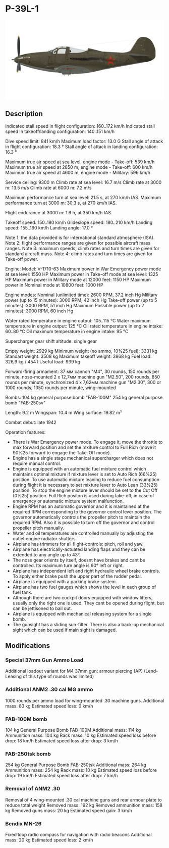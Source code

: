 # P-39L-1

![p39l1](../images/p39l1.png)

## Description

Indicated stall speed in flight configuration: 160..172 km/h
Indicated stall speed in takeoff/landing configuration: 140..151 km/h

Dive speed limit: 841 km/h
Maximum load factor: 13.0 G
Stall angle of attack in flight configuration: 18.3 °
Stall angle of attack in landing configuration: 16.3 °

Maximum true air speed at sea level, engine mode - Take-off: 539 km/h
Maximum true air speed at 2850 m, engine mode - Take-off: 600 km/h
Maximum true air speed at 4600 m, engine mode - Military: 596 km/h

Service ceiling: 9300 m
Climb rate at sea level: 16.7 m/s
Climb rate at 3000 m: 13.5 m/s
Climb rate at 6000 m: 7.2 m/s

Maximum performance turn at sea level: 21.5 s, at 270 km/h IAS.
Maximum performance turn at 3000 m: 30.3 s, at 270 km/h IAS.

Flight endurance at 3000 m: 1.6 h, at 350 km/h IAS.

Takeoff speed: 150..180 km/h
Glideslope speed: 180..210 km/h
Landing speed: 155..160 km/h
Landing angle: 17.0 °

Note 1: the data provided is for international standard atmosphere (ISA).
Note 2: flight performance ranges are given for possible aircraft mass ranges.
Note 3: maximum speeds, climb rates and turn times are given for standard aircraft mass.
Note 4: climb rates and turn times are given for Take-off power.

Engine:
Model: V-1710-63
Maximum power in War Emergency power mode at sea level: 1550 HP
Maximum power in Take-off mode at sea level: 1325 HP
Maximum power in Military mode at 12000 feet: 1150 HP
Maximum power in Nominal mode at 10800 feet: 1000 HP

Engine modes:
Nominal (unlimited time): 2600 RPM, 37.2 inch Hg
Military power (up to 15 minutes): 3000 RPM, 42 inch Hg
Take-off power (up to 5 minutes): 3000 RPM, 51 inch Hg
Maximum Possible power (up to 2 minutes): 3000 RPM, 60 inch Hg

Water rated temperature in engine output: 105..115 °C
Water maximum temperature in engine output: 125 °C
Oil rated temperature in engine intake: 60..80 °C
Oil maximum temperature in engine intake: 95 °C

Supercharger gear shift altitude: single gear

Empty weight: 2929 kg
Minimum weight (no ammo, 10%25 fuel): 3331 kg
Standart weight: 3508 kg
Maximum takeoff weight: 3868 kg
Fuel load: 326,9 kg / 454 l
Useful load: 939 kg

Forward-firing armament:
37 мм cannon "М4", 30 rounds, 150 rounds per minute, nose-mounted
2 x 12,7мм machine gun "M2.50", 200 rounds, 850 rounds per minute, synchronized
4 x 7,62мм machine gun "M2.30", 300 or 1000 rounds, 1350 rounds per minute, wing-mounted

Bombs:
104 kg general purpose bomb "FAB-100M"
254 kg general purpose bomb "FAB-250sv"

Length: 9.2 m
Wingspan: 10.4 m
Wing surface: 19.82 m²

Combat debut: late 1942

Operation features:
- There is War Emergency power mode. To engage it, move the throttle to max forward position and set the mxiture control to Full Rich (move it 90%25 forward to engage the Take-Off mode).
- Engine has a single stage mechanical supercharger which does not require manual control.
- Engine is equipped with an automatic fuel mixture control which maintains optimal mixture if mixture lever is set to Auto Rich (66%25) position. To use automatic mixture leaning to reduce fuel consumption during flight it is necessary to set mixture lever to Auto Lean (33%25) position. To stop the engine mixture lever should be set to the Cut Off (0%25) position. Full Rich positon is used during take-off, in case of emergency or automatic mixture system malfunction.
- Engine RPM has an automatic governor and it is maintained at the required RPM corresponding to the governor control lever position. The governor automatically controls the propeller pitch to maintain the required RPM. Also it is possible to turn off the governor and control propeller pitch manually.
- Water and oil temperatures are controlled manually by adjusting the outlet engine radiator shutters.
- Airplane has trimmers for all flight-controls: pitch, roll and yaw.
- Airplane has electrically-actuated landing flaps and they can be extended to any angle up to 43°.
- The nose gear orients by itself, doesnt have brakes and cant be controlled. Its maximum turn angle is 60° left or right.
- Airplane has independent left and right hydraulic wheel brake controls. To apply either brake push the upper part of the rudder pedal.
- Airplane is equipped with a parking brake system.
- Airplane has two fuel gauges which shows the level in each group of fuel tank.
- Although there are two cockpit doors equipped with window lifters, usually only the right one is used. They cant be opened during flight, but can be jettisoned to bail out.
- Airplane is equipped with mechanical releasing system for a single bomb.
- The gunsight has a sliding sun-filter. There is also a back-up mechanical sight which can be used if main sight is damaged.


## Modifications



### Special 37mm Gun Ammo Load

Additional loadout variant for M4 37mm gun: armour piercing (AP) (Lend-Leasing of this type of rounds was limited)

### Additional ANM2 .30 cal MG ammo

1000 rounds per ammo load for wing-mounted .30 machine guns.
Additional mass: 83 kg
Estimated speed loss: 0 km/h

### FAB-100M bomb

104 kg General Purpose Bomb FAB-100M
Additional mass: 114 kg
Ammunition mass: 104 kg
Rack mass: 10 kg
Estimated speed loss before drop: 18 km/h
Estimated speed loss after drop: 3 km/h

### FAB-250tsk bomb

254 kg General Purpose Bomb FAB-250tsk
Additional mass: 264 kg
Ammunition mass: 254 kg
Rack mass: 10 kg
Estimated speed loss before drop: 19 km/h
Estimated speed loss after drop: 7 km/h

### Removal of ANM2 .30

Removal of 4 wing-mounted .30 cal machine guns and rear armour plate to reduce total weight
Removed mass: 192 kg
Removed ammunition mass: 158 kg
Removed guns mass: 20 kg
Estimated speed gain: 3 km/h

### Bendix MN-26

Fixed loop radio compass for navigation with radio beacons
Additional mass: 20 kg
Estimated speed loss: 2 km/h